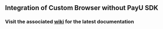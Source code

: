 ## Integration of Custom Browser without PayU SDK

### Visit the associated [wiki](https://github.com/payu-intrepos/Android-Custom-Browser/wiki) for the latest documentation
